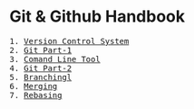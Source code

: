 # Git & Github Handbook
<pre>
1. <a href="https://github.com/Anupriya1729/git-handbook/blob/main/1.%20Version%20Control%20System.md">Version Control System</a>
2. <a href="https://github.com/Anupriya1729/git-handbook/blob/main/2.%20Git%20(Part-1).md">Git Part-1</a>
3. <a href="https://github.com/Anupriya1729/git-handbook/blob/main/3.%20Command%20Line%20Tool%20(Optional).md">Comand Line Tool</a>
4. <a href="https://github.com/Anupriya1729/git-handbook/blob/main/4.%20Git%20(Part-2).md">Git Part-2</a>
5. <a href="https://github.com/Anupriya1729/git-handbook/blob/main/5.%20Branching.md">Branchingl</a>
6. <a href="https://github.com/Anupriya1729/git-handbook/blob/main/6.%20Merging.md">Merging</a>
7. <a href="https://github.com/Anupriya1729/git-handbook/blob/main/7.%20Rebasing.md">Rebasing</a>
</pre>
